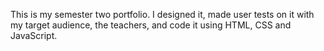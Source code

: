 This is my semester two portfolio.
I designed it, made user tests on it with my target audience, the teachers, and code it using HTML, CSS and JavaScript. 
